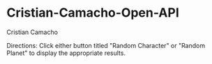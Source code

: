 # Cristian-Camacho-Open-API
Cristian Camacho

Directions:
Click either button titled "Random Character" or "Random Planet" to display the appropriate results.
